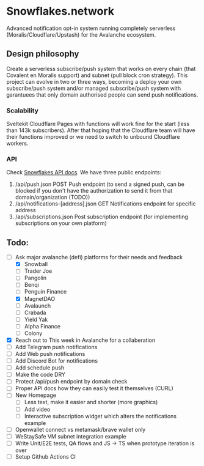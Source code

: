 # Snowflakes.network

Advanced notification opt-in system running completely serverless (Moralis/Cloudflare/Upstash) for the Avalanche ecosystem.

## Design philosophy

Create a serverless subscribe/push system that works on every chain (that Covalent en Moralis support) and subnet (pull block cron strategy). This project can evolve in two or three ways, becoming a deploy your own subscribe/push system and/or managed subscribe/push system with garantuees that only domain authorised people can send push notifications. 

### Scalability 

Sveltekit Cloudflare Pages with functions will work fine for the start (less than 143k subscribers). After that hoping that the Cloudflare team will have their functions improved or we need to switch to unbound Cloudflare workers. 

### API 

Check [Snowflakes API docs](https://snowflakes.network/api). We have three public endpoints:

1. /api/push.json POST Push endpoint (to send a signed push, can be blocked if you don't have the authorization to send it from that domain/organization (TODO))
2. /api/notifications-[address].json GET Notifications endpoint for specific address
3. /api/subscriptions.json Post subscription endpoint (for implementing subscriptions on your own platform)

## Todo:

- [ ] Ask major avalanche (defi) platforms for their needs and feedback
  - [x] Snowball
  - [ ] Trader Joe
  - [ ] Pangolin
  - [ ] Benqi
  - [ ] Penguin Finance
  - [x] MagnetDAO
  - [ ] Avalaunch
  - [ ] Crabada
  - [ ] Yield Yak
  - [ ] Alpha Finance
  - [ ] Colony
- [x] Reach out to This week in Avalanche for a collaberation
- [ ] Add Telegram push notifications
- [ ] Add Web push notifications
- [ ] Add Discord Bot for notifications
- [ ] Add schedule push
- [ ] Make the code DRY 
- [ ] Protect /api/push endpoint by domain check
- [ ] Proper API docs how they can easily test it themselves (CURL)
- [ ] New Homepage 
  - [ ] Less text, make it easier and shorter (more graphics)
  - [ ] Add video
  - [ ] Interactive subscription widget which alters the notifications example
- [ ] Openwallet connect vs metamask/brave wallet only
- [ ] WeStaySafe VM subnet integration example
- [ ] Write Unit/E2E tests, QA flows and JS -> TS when prototype iteration is over
- [ ] Setup Github Actions CI
